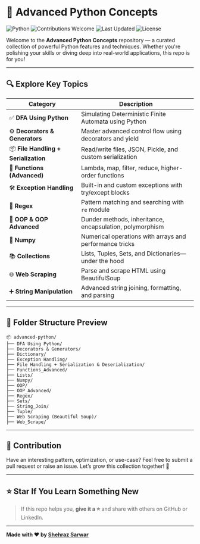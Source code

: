 # 🐍 Advanced Python Concepts

![Python](https://img.shields.io/badge/Python-3.8+-blue.svg?logo=python)
![Contributions Welcome](https://img.shields.io/badge/Contributions-Welcome-brightgreen.svg)
![Last Updated](https://img.shields.io/badge/Last%20Update-July%202025-orange)
![License](https://img.shields.io/badge/License-MIT-lightgrey)

Welcome to the **Advanced Python Concepts** repository — a curated collection of powerful Python features and techniques. Whether you're polishing your skills or diving deep into real-world applications, this repo is for you!

---

## 🔍 Explore Key Topics

| Category | Description |
|---------|-------------|
| ✅ **DFA Using Python** | Simulating Deterministic Finite Automata using Python |
| ⚙️ **Decorators & Generators** | Master advanced control flow using decorators and yield |
| 📦 **File Handling + Serialization** | Read/write files, JSON, Pickle, and custom serialization |
| 🧠 **Functions (Advanced)** | Lambda, map, filter, reduce, higher-order functions |
| 🛠 **Exception Handling** | Built-in and custom exceptions with try/except blocks |
| 🔎 **Regex** | Pattern matching and searching with `re` module |
| 🧬 **OOP & OOP Advanced** | Dunder methods, inheritance, encapsulation, polymorphism |
| 🧮 **Numpy** | Numerical operations with arrays and performance tricks |
| 📚 **Collections** | Lists, Tuples, Sets, and Dictionaries—under the hood |
| 🌐 **Web Scraping** | Parse and scrape HTML using BeautifulSoup |
| ➕ **String Manipulation** | Advanced string joining, formatting, and parsing |

---

## 📁 Folder Structure Preview

```
📦 advanced-python/
├── DFA Using Python/
├── Decorators & Generators/
├── Dictionary/
├── Exception Handling/
├── File Handling + Serialization & Deserialization/
├── Functions_Advanced/
├── Lists/
├── Numpy/
├── OOP/
├── OOP_Advanced/
├── Regex/
├── Sets/
├── String_Join/
├── Tuple/
├── Web Scraping (Beautiful Soup)/
├── Web_Scrape/
```

---

## 🤝 Contribution

Have an interesting pattern, optimization, or use-case? Feel free to submit a pull request or raise an issue. Let’s grow this collection together! 🌱

---

## ⭐ Star If You Learn Something New

> If this repo helps you, **give it a ⭐** and share with others on GitHub or LinkedIn.

---

**Made with ❤️ by [Shehraz Sarwar](https://github.com/ShehrazSarwar)**
